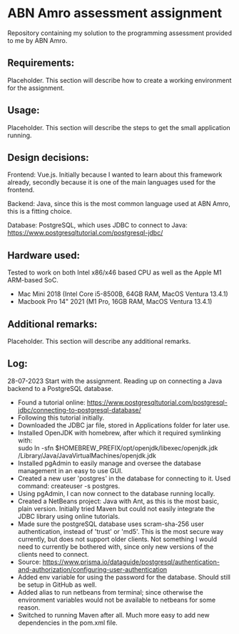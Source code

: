 # ABN Amro assessment assignment
Repository containing my solution to the programming assessment provided to me by ABN Amro.

## Requirements:
Placeholder. This section will describe how to create a working environment for the assignment.

## Usage:
Placeholder. This section will describe the steps to get the small application running.

## Design decisions:
Frontend: Vue.js. Initially because I wanted to learn about this framework already, secondly because it is one of the main languages used for the frontend.  

Backend: Java, since this is the most common language used at ABN Amro, this is a fitting choice.  

Database: PostgreSQL, which uses JDBC to connect to Java: https://www.postgresqltutorial.com/postgresql-jdbc/  

## Hardware used:
Tested to work on both Intel x86/x46 based CPU as well as the Apple M1 ARM-based SoC.
- Mac Mini 2018 (Intel Core i5-8500B, 64GB RAM, MacOS Ventura 13.4.1)
- Macbook Pro 14" 2021 (M1 Pro, 16GB RAM, MacOS Ventura 13.4.1)

## Additional remarks:
Placeholder. This section will describe any additional remarks.

## Log:

28-07-2023
Start with the assignment. Reading up on connecting a Java backend to a PostgreSQL database.
- Found a tutorial online: https://www.postgresqltutorial.com/postgresql-jdbc/connecting-to-postgresql-database/
- Following this tutorial initially.
- Downloaded the JDBC jar file, stored in Applications folder for later use.
- Installed OpenJDK with homebrew, after which it required symlinking with:  
  sudo ln -sfn $HOMEBREW_PREFIX/opt/openjdk/libexec/openjdk.jdk /Library/Java/JavaVirtualMachines/openjdk.jdk
- Installed pgAdmin to easily manage and oversee the database management in an easy to use GUI.
- Created a new user 'postgres' in the database for connecting to it. Used command: createuser -s postgres.
- Using pgAdmin, I can now connect to the database running locally.
- Created a NetBeans project: Java with Ant, as this is the most basic, plain version. Initially tried Maven but could not easily integrate the JDBC library using online tutorials.
- Made sure the postgreSQL database uses scram-sha-256 user authentication, instead of 'trust' or 'md5'. This is the most secure way currently, but does not support older clients. Not something I would need to currently be bothered with, since only new versions of the clients need to connect.
- Source: https://www.prisma.io/dataguide/postgresql/authentication-and-authorization/configuring-user-authentication
- Added env variable for using the password for the database. Should still be setup in GitHub as well.
- Added alias to run netbeans from terminal; since otherwise the environment variables would not be available to netbeans for some reason.
- Switched to running Maven after all. Much more easy to add new dependencies in the pom.xml file.